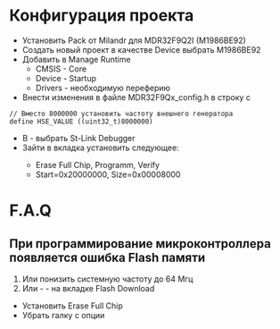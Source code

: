 
# Конфигурация проекта

- Установить Pack от Milandr для MDR32F9Q2I (M1986BE92)
- Создать новый проект в качестве Device выбрать M1986BE92
- Добавить в Manage Runtime 
    - СMSIS - Core
    - Device - Startup
    - Drivers - необходимую переферию
- Внести изменения в файле MDR32F9Qx_config.h в строку с

```
// Вместо 8000000 установить частоту внешнего генератора
define HSE_VALUE ((uint32_t)8000000)
```
- В <Options for Target> - <Debug> выбрать St-Link Debugger
- Зайти в <Settings> вкладка <Flash Download> установить следующее:
    - <Download Function> Erase Full Chip, Programm, Verify
    - <RAM for algoritm> Start=0x20000000, Size=0x00008000



# F.A.Q

При программирование микроконтроллера появляется ошибка Flash памяти
---

1. Или понизить системную частоту до 64 Мгц
2. Или <Options for Target> - <Utilities> - <Settings> на вкладке Flash Download
  - Установить Erase Full Chip
  - Убрать галку с опции <Verify>  